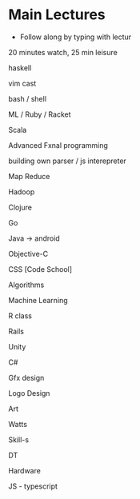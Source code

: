 # Main Lectures

* Follow along by typing with lectur

20 minutes watch, 25 min leisure

haskell

vim cast

bash  / shell 

ML  / Ruby / Racket

Scala


Advanced Fxnal programming


building own parser /  js interepreter


Map Reduce


Hadoop


Clojure


Go

Java -> android


Objective-C


CSS [Code School]


Algorithms

Machine Learning

R class



Rails


Unity

C#




Gfx design

Logo Design


Art


Watts


Skill-s


DT



Hardware


JS - typescript











